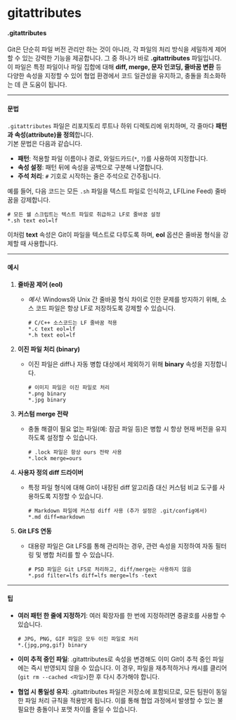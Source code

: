 # gitattributes

#### .gitattributes

Git은 단순히 파일 버전 관리만 하는 것이 아니라, 각 파일의 처리 방식을 세밀하게 제어할 수 있는 강력한 기능을 제공합니다. 그 중 하나가 바로 **.gitattributes** 파일입니다. 이 파일은 특정 파일이나 파일 집합에 대해 **diff, merge, 문자 인코딩, 줄바꿈 변환** 등 다양한 속성을 지정할 수 있어 협업 환경에서 코드 일관성을 유지하고, 충돌을 최소화하는 데 큰 도움이 됩니다.

***

#### 문법

`.gitattributes` 파일은 리포지토리 루트나 하위 디렉토리에 위치하며, 각 줄마다 **패턴과 속성(attribute)을 정의**합니다.\
기본 문법은 다음과 같습니다.

* **패턴**: 적용할 파일 이름이나 경로, 와일드카드(`*`, `?`)를 사용하여 지정합니다.
* **속성 설정**: 패턴 뒤에 속성을 공백으로 구분해 나열합니다.
* **주석 처리**: `#` 기호로 시작하는 줄은 주석으로 간주됩니다.

예를 들어, 다음 코드는 모든 `.sh` 파일을 텍스트 파일로 인식하고, LF(Line Feed) 줄바꿈을 강제합니다.

```gitattributes
# 모든 쉘 스크립트는 텍스트 파일로 취급하고 LF로 줄바꿈 설정
*.sh text eol=lf
```

이처럼 **text** 속성은 Git이 파일을 텍스트로 다루도록 하며, **eol** 옵션은 줄바꿈 형식을 강제할 때 사용합니다.

***

#### 예시

1. **줄바꿈 제어 (eol)**
   *   _예시_: Windows와 Unix 간 줄바꿈 형식 차이로 인한 문제를 방지하기 위해, 소스 코드 파일은 항상 LF로 저장하도록 강제할 수 있습니다.

       ```gitattributes
       # C/C++ 소스코드는 LF 줄바꿈 적용
       *.c text eol=lf
       *.h text eol=lf
       ```
2. **이진 파일 처리 (binary)**
   *   이진 파일은 diff나 자동 병합 대상에서 제외하기 위해 **binary** 속성을 지정합니다.

       ```gitattributes
       # 이미지 파일은 이진 파일로 처리
       *.png binary
       *.jpg binary
       ```
3. **커스텀 merge 전략**
   *   충돌 해결이 필요 없는 파일(예: 잠금 파일 등)은 병합 시 항상 현재 버전을 유지하도록 설정할 수 있습니다.

       ```gitattributes
       # .lock 파일은 항상 ours 전략 사용
       *.lock merge=ours
       ```
4. **사용자 정의 diff 드라이버**
   *   특정 파일 형식에 대해 Git이 내장된 diff 알고리즘 대신 커스텀 비교 도구를 사용하도록 지정할 수 있습니다.

       ```gitattributes
       # Markdown 파일에 커스텀 diff 사용 (추가 설정은 .git/config에서)
       *.md diff=markdown
       ```
5. **Git LFS 연동**
   *   대용량 파일은 Git LFS를 통해 관리하는 경우, 관련 속성을 지정하여 자동 필터링 및 병합 처리를 할 수 있습니다.

       ```gitattributes
       # PSD 파일은 Git LFS로 처리하고, diff/merge는 사용하지 않음
       *.psd filter=lfs diff=lfs merge=lfs -text
       ```

***

#### 팁&#x20;

*   **여러 패턴 한 줄에 지정하기**: 여러 확장자를 한 번에 지정하려면 중괄호를 사용할 수 있습니다.

    ```gitattributes
    # JPG, PNG, GIF 파일은 모두 이진 파일로 처리
    *.{jpg,png,gif} binary
    ```
* **이미 추적 중인 파일**: .gitattributes로 속성을 변경해도 이미 Git이 추적 중인 파일에는 즉시 반영되지 않을 수 있습니다. 이 경우, 파일을 재추적하거나 캐시를 클리어(`git rm --cached <파일>`)한 후 다시 추가해야 합니다.
* **협업 시 통일성 유지**: .gitattributes 파일은 저장소에 포함되므로, 모든 팀원이 동일한 파일 처리 규칙을 적용받게 됩니다. 이를 통해 협업 과정에서 발생할 수 있는 불필요한 충돌이나 포맷 차이를 줄일 수 있습니다.
